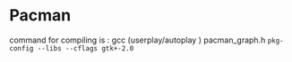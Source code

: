 # Pacman
command for compiling is : gcc (userplay/autoplay ) pacman_graph.h `pkg-config --libs --cflags gtk+-2.0`
